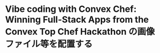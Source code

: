 # Vibe coding with Convex Chef: Winning Full-Stack Apps from the Convex Top Chef Hackathon の画像ファイル等を配置する
